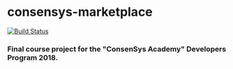 # consensys-marketplace

[![Build Status](https://travis-ci.org/solidity-exercises/consensys-marketplace.svg?branch=develop)](https://travis-ci.org/solidity-exercises/consensys-marketplace)

### Final course project for the "ConsenSys Academy" Developers Program 2018.
